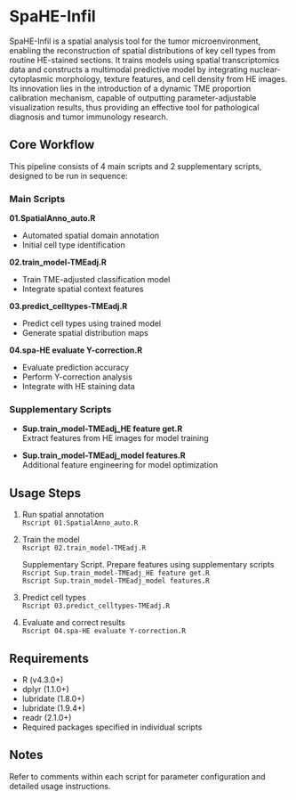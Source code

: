 # SpaHE-Infil

SpaHE-Infil is a spatial analysis tool for the tumor microenvironment, enabling the reconstruction of spatial distributions of key cell types from routine HE-stained sections. It trains models using spatial transcriptomics data and constructs a multimodal predictive model by integrating nuclear-cytoplasmic morphology, texture features, and cell density from HE images. Its innovation lies in the introduction of a dynamic TME proportion calibration mechanism, capable of outputting parameter-adjustable visualization results, thus providing an effective tool for pathological diagnosis and tumor immunology research.

## Core Workflow

This pipeline consists of 4 main scripts and 2 supplementary scripts, designed to be run in sequence:

### Main Scripts
 **01.SpatialAnno_auto.R**  
   - Automated spatial domain annotation  
   - Initial cell type identification

 **02.train_model-TMEadj.R**  
   - Train TME-adjusted classification model  
   - Integrate spatial context features

 **03.predict_celltypes-TMEadj.R**  
   - Predict cell types using trained model  
   - Generate spatial distribution maps

 **04.spa-HE evaluate Y-correction.R**  
   - Evaluate prediction accuracy  
   - Perform Y-correction analysis  
   - Integrate with HE staining data

### Supplementary Scripts
- **Sup.train_model-TMEadj_HE feature get.R**  
  Extract features from HE images for model training

- **Sup.train_model-TMEadj_model features.R**  
  Additional feature engineering for model optimization

## Usage Steps
1. Run spatial annotation  
   `Rscript 01.SpatialAnno_auto.R`

2. Train the model  
   `Rscript 02.train_model-TMEadj.R`
   
   Supplementary Script. Prepare features using supplementary scripts  
      `Rscript Sup.train_model-TMEadj_HE feature get.R`  
      `Rscript Sup.train_model-TMEadj_model features.R`
   
4. Predict cell types  
   `Rscript 03.predict_celltypes-TMEadj.R`

5. Evaluate and correct results  
   `Rscript 04.spa-HE evaluate Y-correction.R`

## Requirements
- R (v4.3.0+)
- dplyr (1.1.0+)
- lubridate (1.8.0+)
- lubridate (1.9.4+)
- readr (2.1.0+)
- Required packages specified in individual scripts

## Notes
Refer to comments within each script for parameter configuration and detailed usage instructions.
